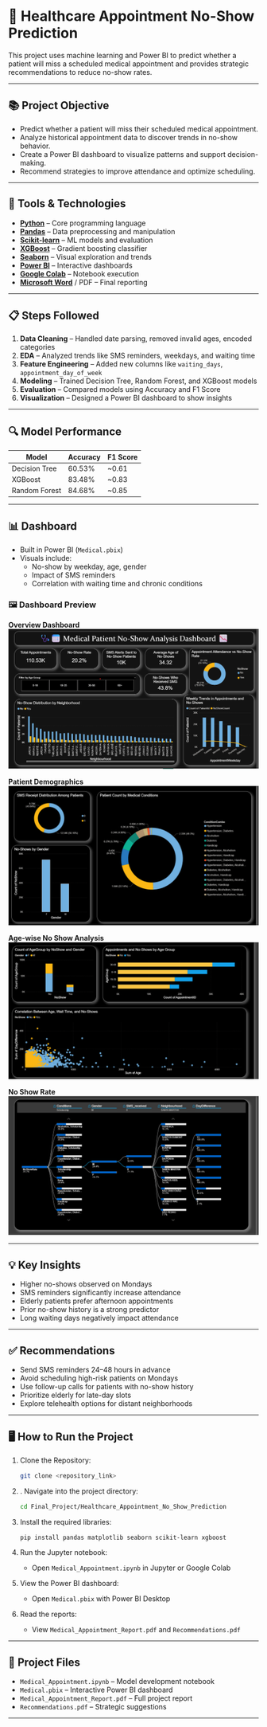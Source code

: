 # 🏥 Healthcare Appointment No-Show Prediction

This project uses machine learning and Power BI to predict whether a patient will miss a scheduled medical appointment and provides strategic recommendations to reduce no-show rates.

---

## 📚 Project Objective

- Predict whether a patient will miss their scheduled medical appointment.
- Analyze historical appointment data to discover trends in no-show behavior.
- Create a Power BI dashboard to visualize patterns and support decision-making.
- Recommend strategies to improve attendance and optimize scheduling.
  
---

## 🧰 Tools & Technologies

- **[Python](https://www.python.org/downloads/)** – Core programming language
- **[Pandas](https://pandas.pydata.org/)** – Data preprocessing and manipulation
- **[Scikit-learn](https://scikit-learn.org/stable/)** – ML models and evaluation
- **[XGBoost](https://xgboost.readthedocs.io/)** – Gradient boosting classifier
- **[Seaborn](https://seaborn.pydata.org/)** – Visual exploration and trends
- **[Power BI](https://powerbi.microsoft.com/desktop/)** – Interactive dashboards
- **[Google Colab](https://colab.research.google.com/)** – Notebook execution
- **[Microsoft Word](https://www.microsoft.com/en-us/microsoft-365/word)** / PDF – Final reporting

---

## 📋 Steps Followed

1. **Data Cleaning** – Handled date parsing, removed invalid ages, encoded categories  
2. **EDA** – Analyzed trends like SMS reminders, weekdays, and waiting time  
3. **Feature Engineering** – Added new columns like `waiting_days`, `appointment_day_of_week`  
4. **Modeling** – Trained Decision Tree, Random Forest, and XGBoost models  
5. **Evaluation** – Compared models using Accuracy and F1 Score  
6. **Visualization** – Designed a Power BI dashboard to show insights  

---

## 🔍 Model Performance

| Model              | Accuracy | F1 Score |
|-------------------|----------|----------|
| Decision Tree      | 60.53%   | ~0.61    |
| XGBoost            | 83.48%   | ~0.83    |
| Random Forest      | 84.68%   | ~0.85    |

---

## 📊 Dashboard

- Built in Power BI (`Medical.pbix`)
- Visuals include:
  - No-show by weekday, age, gender
  - Impact of SMS reminders
  - Correlation with waiting time and chronic conditions


### 🖼️ Dashboard Preview

**Overview Dashboard**
![Overview Dashboard](SS/Overview.png)  

**Patient Demographics**
![Patient Demographics](SS/Patient_Demographics.png)  

**Age-wise No Show Analysis**
![Age-wise No Show Analysis](SS/Age_Wise_No_Show_Analysis.png)  

**No Show Rate**
![No Show Rate](SS/No_Show_Rate.png)  

---

## 💡 Key Insights

- Higher no-shows observed on Mondays
- SMS reminders significantly increase attendance
- Elderly patients prefer afternoon appointments
- Prior no-show history is a strong predictor
- Long waiting days negatively impact attendance

---

## ✅ Recommendations

- Send SMS reminders 24–48 hours in advance
- Avoid scheduling high-risk patients on Mondays
- Use follow-up calls for patients with no-show history
- Prioritize elderly for late-day slots
- Explore telehealth options for distant neighborhoods

---

## 🖥️ How to Run the Project

1. Clone the Repository:
   ```bash
   git clone <repository_link>
   ```
2. . Navigate into the project directory:
   ```bash
   cd Final_Project/Healthcare_Appointment_No_Show_Prediction
   ```
3. Install the required libraries:
   ```bash
   pip install pandas matplotlib seaborn scikit-learn xgboost
   ```
4. Run the Jupyter notebook:
   - Open `Medical_Appointment.ipynb` in Jupyter or Google Colab

5. View the Power BI dashboard:
   - Open `Medical.pbix` with Power BI Desktop

6. Read the reports:
   - View `Medical_Appointment_Report.pdf` and `Recommendations.pdf`

---
## 📄 Project Files

- `Medical_Appointment.ipynb` – Model development notebook  
- `Medical.pbix` – Interactive Power BI dashboard  
- `Medical_Appointment_Report.pdf` – Full project report  
- `Recommendations.pdf` – Strategic suggestions  

---
